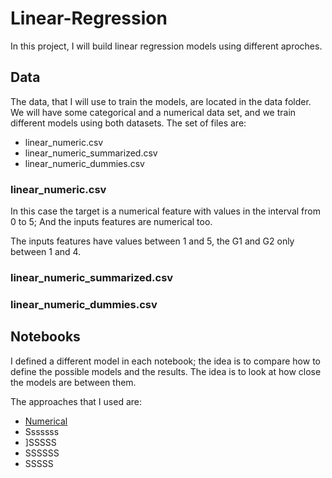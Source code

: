 # Linear-Regression
In this project, I will build linear regression models using different aproches.

## Data

The data, that I will use to train the models, are located in the data folder. We will have some categorical and a 
numerical data set, and we train different models using both datasets.
The set of files are:

* linear_numeric.csv
* linear_numeric_summarized.csv
* linear_numeric_dummies.csv

### linear_numeric.csv

In this case the target is a numerical feature with values in the interval from 0 to 5;
And the inputs features are numerical too. 

The inputs features have values between 1 and 5, the G1 and G2 only between 1 and 4. 

### linear_numeric_summarized.csv

### linear_numeric_dummies.csv

## Notebooks

I defined a different model in each notebook; the idea is to compare how to define the possible models and the 
results. The idea is to look at how close the models are between them. 

The approaches that I used are:

* [Numerical](Numerical/ReadMe.md)
* Sssssss
* ]SSSSS
* SSSSSS
* SSSSS

